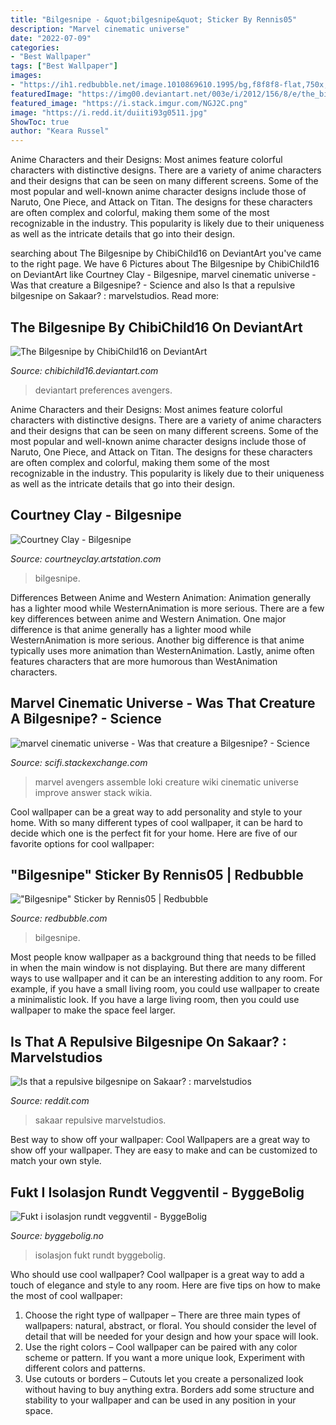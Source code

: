 ```yaml
---
title: "Bilgesnipe - &quot;bilgesnipe&quot; Sticker By Rennis05"
description: "Marvel cinematic universe"
date: "2022-07-09"
categories:
- "Best Wallpaper"
tags: ["Best Wallpaper"]
images:
- "https://ih1.redbubble.net/image.1010869610.1995/bg,f8f8f8-flat,750x,075,f-pad,750x1000,f8f8f8.jpg"
featuredImage: "https://img00.deviantart.net/003e/i/2012/156/8/e/the_bilgesnipe_by_chibichild16-d52eqos.png"
featured_image: "https://i.stack.imgur.com/NGJ2C.png"
image: "https://i.redd.it/duiiti93g0511.jpg"
ShowToc: true
author: "Keara Russel"
---
```



Anime Characters and their Designs: Most animes feature colorful characters with distinctive designs.
There are a variety of anime characters and their designs that can be seen on many different screens. Some of the most popular and well-known anime character designs include those of Naruto, One Piece, and Attack on Titan. The designs for these characters are often complex and colorful, making them some of the most recognizable in the industry. This popularity is likely due to their uniqueness as well as the intricate details that go into their design.

	

		
searching about The Bilgesnipe by ChibiChild16 on DeviantArt you've came to the right page. We have 6 Pictures about The Bilgesnipe by ChibiChild16 on DeviantArt like Courtney Clay - Bilgesnipe, marvel cinematic universe - Was that creature a Bilgesnipe? - Science and also Is that a repulsive bilgesnipe on Sakaar? : marvelstudios. Read more:
		
    
## The Bilgesnipe By ChibiChild16 On DeviantArt

<img loading=lazy src="https://img00.deviantart.net/003e/i/2012/156/8/e/the_bilgesnipe_by_chibichild16-d52eqos.png" onerror="this.onerror=null;this.src='https://tse1.mm.bing.net/th?id=OIP.8-6YPag8MWjPsWHMYpCjawHaFS&amp;pid=15.1';" alt="The Bilgesnipe by ChibiChild16 on DeviantArt">

_Source: chibichild16.deviantart.com_

>deviantart preferences avengers. 

	

Anime Characters and their Designs: Most animes feature colorful characters with distinctive designs.
There are a variety of anime characters and their designs that can be seen on many different screens. Some of the most popular and well-known anime character designs include those of Naruto, One Piece, and Attack on Titan. The designs for these characters are often complex and colorful, making them some of the most recognizable in the industry. This popularity is likely due to their uniqueness as well as the intricate details that go into their design.

    
## Courtney Clay - Bilgesnipe

<img loading=lazy src="https://cdna.artstation.com/p/assets/images/images/005/239/320/large/courtney-clay-turnaround-revisions-2.jpg?1489551672" onerror="this.onerror=null;this.src='https://tse4.mm.bing.net/th?id=OIP.XuVGOTuQfWI9Mtqt044dVwHaEK&amp;pid=15.1';" alt="Courtney Clay - Bilgesnipe">

_Source: courtneyclay.artstation.com_

>bilgesnipe. 

	

Differences Between Anime and Western Animation: Animation generally has a lighter mood while WesternAnimation is more serious.
There are a few key differences between anime and Western Animation. One major difference is that anime generally has a lighter mood while WesternAnimation is more serious. Another big difference is that anime typically uses more animation than WesternAnimation. Lastly, anime often features characters that are more humorous than WestAnimation characters.

    
## Marvel Cinematic Universe - Was That Creature A Bilgesnipe? - Science

<img loading=lazy src="https://i.stack.imgur.com/NGJ2C.png" onerror="this.onerror=null;this.src='https://tse3.mm.bing.net/th?id=OIP.qR0aWzru9dkwrhrIa4HkqQHaEM&amp;pid=15.1';" alt="marvel cinematic universe - Was that creature a Bilgesnipe? - Science">

_Source: scifi.stackexchange.com_

>marvel avengers assemble loki creature wiki cinematic universe improve answer stack wikia. 

	

Cool wallpaper can be a great way to add personality and style to your home. With so many different types of cool wallpaper, it can be hard to decide which one is the perfect fit for your home. Here are five of our favorite options for cool wallpaper: 

    
## &quot;Bilgesnipe&quot; Sticker By Rennis05 | Redbubble

<img loading=lazy src="https://ih1.redbubble.net/image.1010869610.1995/bg,f8f8f8-flat,750x,075,f-pad,750x1000,f8f8f8.jpg" onerror="this.onerror=null;this.src='https://tse1.mm.bing.net/th?id=OIP.UbPvBvYBwRX4THuq4RusfAHaJ4&amp;pid=15.1';" alt="&quot;Bilgesnipe&quot; Sticker by Rennis05 | Redbubble">

_Source: redbubble.com_

>bilgesnipe. 

	

Most people know wallpaper as a background thing that needs to be filled in when the main window is not displaying. But there are many different ways to use wallpaper and it can be an interesting addition to any room. For example, if you have a small living room, you could use wallpaper to create a minimalistic look. If you have a large living room, then you could use wallpaper to make the space feel larger.

    
## Is That A Repulsive Bilgesnipe On Sakaar? : Marvelstudios

<img loading=lazy src="https://i.redd.it/duiiti93g0511.jpg" onerror="this.onerror=null;this.src='https://tse1.mm.bing.net/th?id=OIP.GYYFy6vGcGiU83U5Ys9-UQHaDG&amp;pid=15.1';" alt="Is that a repulsive bilgesnipe on Sakaar? : marvelstudios">

_Source: reddit.com_

>sakaar repulsive marvelstudios. 

	

Best way to show off your wallpaper:
Cool Wallpapers are a great way to show off your wallpaper. They are easy to make and can be customized to match your own style.

    
## Fukt I Isolasjon Rundt Veggventil - ByggeBolig

<img loading=lazy src="http://byggebolig.no/imageoriginals/6b435f3c65b54e58b9526b93ef6a730d.jpg?max-width=1200&amp;autorotate=true" onerror="this.onerror=null;this.src='https://tse3.mm.bing.net/th?id=OIP.TPd_26pOraOHXuZiDP0pdgHaJ4&amp;pid=15.1';" alt="Fukt i isolasjon rundt veggventil - ByggeBolig">

_Source: byggebolig.no_

>isolasjon fukt rundt byggebolig. 

	

Who should use cool wallpaper?
Cool wallpaper is a great way to add a touch of elegance and style to any room. Here are five tips on how to make the most of cool wallpaper: 
1) Choose the right type of wallpaper – There are three main types of wallpapers: natural, abstract, or floral. You should consider the level of detail that will be needed for your design and how your space will look. 
2) Use the right colors – Cool wallpaper can be paired with any color scheme or pattern. If you want a more unique look, Experiment with different colors and patterns. 
3) Use cutouts or borders – Cutouts let you create a personalized look without having to buy anything extra. Borders add some structure and stability to your wallpaper and can be used in any position in your space.


